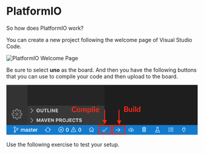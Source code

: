 # PlatformIO

So how does PlatformIO work?

You can create a new project following the welcome page of Visual Studio Code.

![PlatformIO Welcome Page](https://pplware.sapo.pt/wp-content/uploads/2019/04/vscode_01-720x420.jpg)

Be sure to select **uno** as the board. And then you have the following buttons that you can use to compile your code and then upload to the board.

![Compile and Upload](figs/pio.png)

Use the following exercise to test your setup.